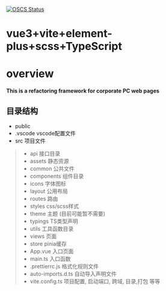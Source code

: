 [![OSCS Status](https://www.oscs1024.com/platform/badge/Slash214/work.svg?size=small)](https://www.oscs1024.com/project/Slash214/work?ref=badge_small)

# vue3+vite+element-plus+scss+TypeScript

# overview 
#### This is a refactoring framework for corporate PC web pages 

## 目录结构
* public
* .vscode  vscode配置文件
* src  项目文件
> * api   接口目录   
> * assets 静态资源   
> * common 公共文件   
> * components 组件目录   
> * icons 字体图标    
> * layout 公用布局   
> * routes 路由   
> * styles css/scss样式   
> * theme  主题 (目前可能暂不需要)   
> * typings  TS类型声明   
> * utils  工具函数目录   
> * views  页面   
> * store  pinia缓存   
> * App.vue  入口页面   
> * main.ts  入口函数   
> * .prettierrc.js  格式化规则文件   
> * auto-imports.d.ts  自动导入声明文件   
> * vite.config.ts  项目配置, 启动端口, 跨域, 目录,打包 等等     
